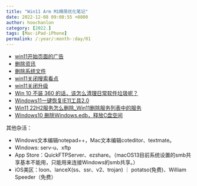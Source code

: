 ```yaml
---
title: "Win11 Arm M1精简优化笔记"
date: 2022-12-08 09:08:55 +0800
author: hoochanlon
category: [2022.]
tags: [Mac·iPad·iPhone]
permalink: /:year/:month-:day/01
---
```


* [win11开始页面的广告](https://www.zhihu.com/question/547042364/answer/2612325563)
* [删除资讯](https://www.win7zhijia.cn/win11jc/win10_48665.html)
* [删除系统文件](https://www.jb51.net/os/win11/816751.html)
* [win11关闭搜索看点](https://www.bilibili.com/video/BV198411t7nd/?vd_source=3c7a499e8d0e288f2665d7015f776e3d)
* [win11关闭升级](https://blog.csdn.net/zym0218/article/details/126768517)
* [Win 10 不装 360 的话，该怎么清理日常软件垃圾呢？](https://www.zhihu.com/question/31742156/answer/762156539)
* [Windows11一键恢复IE11工具2.0](https://www.yrxitong.com/h-nd-963.html?nSL=%5B0%2C1%2C2%2C4%2C12%2C8%2C9%2C10%2C11%2C5%2C6%2C7%5D#skeyword=ie&_np=0_35)
* [Win11 22H2服务怎么删除_Win11删除服务列表中的服务](http://www.xitong86.com/article/win11jc/3422.html)
* [Windows10 删除Windows.edb，释放C盘空间](https://blog.csdn.net/coldwhitewater/article/details/124267726)

<!-- more -->

其他杂活：

* Windows文本编辑notepad++，Mac文本编辑coteditor、textmate。 
* Windows: serv-u、xftp
* App Store：QuickFTPServer、ezshare。（macOS13目前系统设置的smb共享基本不能用，只能用来连接Windows的smb共享。）
* iOS美区：loon、lanceX(ss、ssr、v2、trojan) ｜ potatso(免费)、William Speeder（免费）
